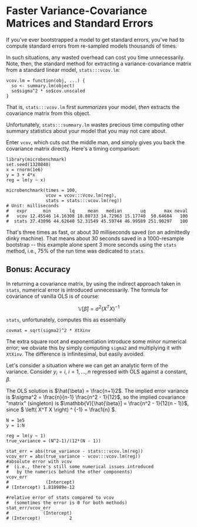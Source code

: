 # Faster Variance-Covariance Matrices and Standard Errors

If you've ever bootstrapped a model to get standard errors, you've had to compute standard errors from re-sampled models thousands of times.

In such situations, any wasted overhead can cost you time unnecessarily. Note, then, the standard method for extracting a variance-covariance matrix from a standard linear model, `stats:::vcov.lm`:

```
vcov.lm = function(obj, ...) {
  so <- summary.lm(object)
  so$sigma^2 * so$cov.unscaled
}
```

That is, `stats:::vcov.lm` first _summarizes_ your model, _then_ extracts the covariance matrix from this object. 

Unfortunately, `stats:::summary.lm` wastes precious time computing other summary statistics about your model that you may not care about.

Enter `vcov`, which cuts out the middle man, and simply gives you back the covariance matrix directly. Here's a timing comparison:

```
library(microbenchmark)
set.seed(1320840)
x = rnorm(1e6)
y = 3 + 4*x
reg = lm(y ~ x)

microbenchmark(times = 100,
               vcov = vcov:::Vcov.lm(reg),
               stats = stats:::vcov.lm(reg))
# Unit: milliseconds
#   expr      min       lq     mean   median       uq       max neval
#   vcov 12.45546 14.16308 18.80733 14.72963 15.17740  50.64684   100
#  stats 37.43096 44.62640 52.31549 45.59744 46.99589 251.90297   100
```

That's three times as fast, or about 30 milliseconds saved (on an admittedly dinky machine). That means about 30 seconds saved in a 1000-resample bootstrap -- this example alone spent 3 more seconds using the `stats` method, i.e., 75% of the run time was dedicated to `stats`. 

## Bonus: Accuracy

In returning a covariance matrix, by using the indirect approach taken in `stats`, numerical error is introduced unnecessarily. The formula for covariance of vanilla OLS is of course:

$$ \mathbb{V}[\hat{\beta}] = \sigma^2 \left( X^T X \right) ^ {-1} $$

`stats`, unfortunately, computes this as essentially

    covmat = sqrt(sigma2)^2 * XtXinv
    
The extra square root and exponentiation introduce some minor numerical error; we obviate this by simply computing `sigma2` and multiplying it with `XtXinv`. The difference is infinitesimal, but easily avoided.

Let's consider a situation where we can get an analytic form of the variance. Consider $y_i = i$, $i = 1, \ldots, n$ regressed with OLS against a constant, $\beta$.

The OLS solution is $\hat{\beta} = \frac{n+1}2$. The implied error variance is $\sigma^2 = \frac{n}{n-1} \frac{n^2 - 1}{12}$, so the implied covariance "matrix" (singleton) is $\mathbb{V}[\hat{\beta}] = \frac{n^2 - 1}{12(n - 1)}$, since $ \left( X^T X \right) ^ {-1} = \frac1{n} $.

```
N = 1e5
y = 1:N 

reg = lm(y ~ 1)
true_variance = (N^2-1)/(12*(N - 1))

stat_err = abs(true_variance - stats:::vcov.lm(reg))
vcov_err = abs(true_variance - vcov:::vcov.lm(reg))
#absolute error with vcov
#  (i.e., there's still some numerical issues introduced
#   by the numerics behind the other components)
vcov_err
#              (Intercept)
# (Intercept) 1.818989e-12

#relative error of stats compared to vcov
#  (sometimes the error is 0 for both methods)
stat_err/vcov_err
#             (Intercept)
# (Intercept)           2
```
